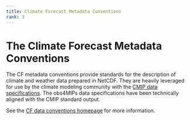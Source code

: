 ```yaml
---
title: Climate Forecast Metadata Conventions 
rank: 3
---
```

# The Climate Forecast Metadata Conventions

The CF metadata conventions provide standards for the description of climate and weather data prepared in NetCDF.  They are heavily leveraged for use by the climate modeling community with the [CMIP data specifications](https://pcmdi.llnl.gov/CMIP6/Guide/dataUsers.html#2-model-output-specifications).  The obs4MIPs data specifications have been technically aligned with the CMIP standard output.    

See the [CF data conventions homepage](https://cfconventions.org) for more information.

